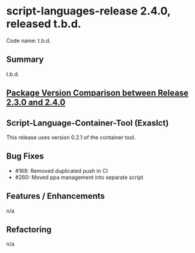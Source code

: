 # script-languages-release 2.4.0, released t.b.d.

Code name: t.b.d.

## Summary

t.b.d. 

## [Package Version Comparison between Release 2.3.0 and 2.4.0](package_diffs/2.4.0/README.md)
  
## Script-Language-Container-Tool (Exaslct)

This release uses version 0.2.1 of the container tool.

## Bug Fixes
 - #169: Removed duplicated push in CI
 - #260: Moved ppa management into separate script

## Features / Enhancements
 n/a
## Refactoring
 n/a
